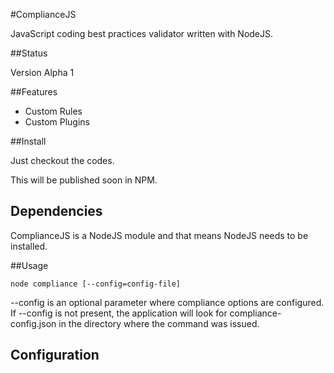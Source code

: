 #ComplianceJS

JavaScript coding best practices validator written with NodeJS.

##Status

Version Alpha 1

##Features

- Custom Rules
- Custom Plugins

##Install

Just checkout the codes.

This will be published soon in NPM.

## Dependencies

ComplianceJS is a NodeJS module and that means NodeJS needs to be installed.

##Usage


``` 
node compliance [--config=config-file]
```
--config  is an optional parameter where compliance options are configured.  If --config is not present, the application will look for compliance-config.json in the directory where the command was issued.




Configuration
-------------

``` JavaScript
